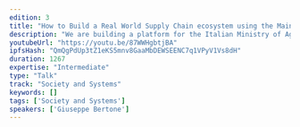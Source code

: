 ```yaml
---
edition: 3
title: "How to Build a Real World Supply Chain ecosystem using the Main Ethereum Network"
description: "We are building a platform for the Italian Ministry of Agricolture to track wine supply chain on the Main Ethereum Network. The platform is integrated with existing systems of the Ministry and, on a volutary basis, wine producers can legally certificate the traceability of all production steps, in fact replacing the current national certification system. Customers can always verify the authenticity of the production history scanning an NFC tag on the bottle with a dedicated mobile app. In this speech we will explain the platform architecture details and how we managed to solve all the legal, process and integration issues that such a kind of project implies."
youtubeUrl: "https://youtu.be/87WWHgbtjBA"
ipfsHash: "QmQgPdUp3tZ1eKS5mnv8GaaMbDEWSEENC7q1VPyV1Vs8dH"
duration: 1267
expertise: "Intermediate"
type: "Talk"
track: "Society and Systems"
keywords: []
tags: ['Society and Systems']
speakers: ['Giuseppe Bertone']
---
```

